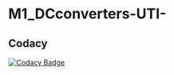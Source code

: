 # M1_DCconverters-UTI-

## Codacy
[![Codacy Badge](https://app.codacy.com/project/badge/Grade/c30f72fe15444c799424323fa60f04cc)](https://www.codacy.com/gh/RajeshwariNavalur/M1_DCconverters-UTI-/dashboard?utm_source=github.com&amp;utm_medium=referral&amp;utm_content=RajeshwariNavalur/M1_DCconverters-UTI-&amp;utm_campaign=Badge_Grade)
